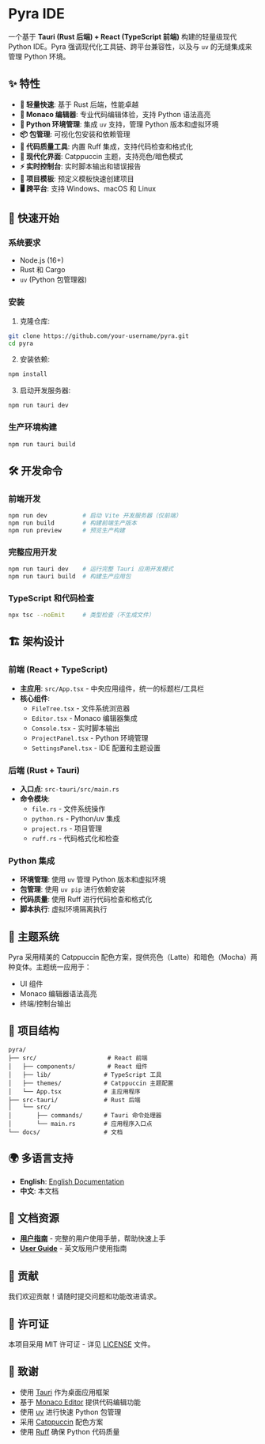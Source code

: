 # Pyra IDE

一个基于 **Tauri (Rust 后端) + React (TypeScript 前端)** 构建的轻量级现代 Python IDE。Pyra 强调现代化工具链、跨平台兼容性，以及与 `uv` 的无缝集成来管理 Python 环境。

## ✨ 特性

- **🚀 轻量快速**: 基于 Rust 后端，性能卓越
- **🎨 Monaco 编辑器**: 专业代码编辑体验，支持 Python 语法高亮
- **🐍 Python 环境管理**: 集成 `uv` 支持，管理 Python 版本和虚拟环境
- **📦 包管理**: 可视化包安装和依赖管理
- **🔧 代码质量工具**: 内置 Ruff 集成，支持代码检查和格式化
- **🌈 现代化界面**: Catppuccin 主题，支持亮色/暗色模式
- **⚡ 实时控制台**: 实时脚本输出和错误报告
- **🔄 项目模板**: 预定义模板快速创建项目
- **🖥️ 跨平台**: 支持 Windows、macOS 和 Linux

## 🚀 快速开始

### 系统要求

- Node.js (16+)
- Rust 和 Cargo
- `uv` (Python 包管理器)

### 安装

1. 克隆仓库:
```bash
git clone https://github.com/your-username/pyra.git
cd pyra
```

2. 安装依赖:
```bash
npm install
```

3. 启动开发服务器:
```bash
npm run tauri dev
```

### 生产环境构建

```bash
npm run tauri build
```

## 🛠️ 开发命令

### 前端开发
```bash
npm run dev          # 启动 Vite 开发服务器（仅前端）
npm run build        # 构建前端生产版本
npm run preview      # 预览生产构建
```

### 完整应用开发
```bash
npm run tauri dev    # 运行完整 Tauri 应用开发模式
npm run tauri build  # 构建生产应用包
```

### TypeScript 和代码检查
```bash
npx tsc --noEmit     # 类型检查（不生成文件）
```

## 🏗️ 架构设计

### 前端 (React + TypeScript)
- **主应用**: `src/App.tsx` - 中央应用组件，统一的标题栏/工具栏
- **核心组件**:
  - `FileTree.tsx` - 文件系统浏览器
  - `Editor.tsx` - Monaco 编辑器集成
  - `Console.tsx` - 实时脚本输出
  - `ProjectPanel.tsx` - Python 环境管理
  - `SettingsPanel.tsx` - IDE 配置和主题设置

### 后端 (Rust + Tauri)
- **入口点**: `src-tauri/src/main.rs`
- **命令模块**:
  - `file.rs` - 文件系统操作
  - `python.rs` - Python/uv 集成
  - `project.rs` - 项目管理
  - `ruff.rs` - 代码格式化和检查

### Python 集成
- **环境管理**: 使用 `uv` 管理 Python 版本和虚拟环境
- **包管理**: 使用 `uv pip` 进行依赖安装
- **代码质量**: 使用 Ruff 进行代码检查和格式化
- **脚本执行**: 虚拟环境隔离执行

## 🎨 主题系统

Pyra 采用精美的 Catppuccin 配色方案，提供亮色（Latte）和暗色（Mocha）两种变体。主题统一应用于：

- UI 组件
- Monaco 编辑器语法高亮
- 终端/控制台输出

## 📁 项目结构

```
pyra/
├── src/                    # React 前端
│   ├── components/         # React 组件
│   ├── lib/               # TypeScript 工具
│   ├── themes/            # Catppuccin 主题配置
│   └── App.tsx            # 主应用程序
├── src-tauri/             # Rust 后端
│   └── src/
│       ├── commands/      # Tauri 命令处理器
│       └── main.rs        # 应用程序入口点
└── docs/                  # 文档
```

## 🌍 多语言支持

- **English**: [English Documentation](../README.md)
- **中文**: 本文档

## 📖 文档资源

- **[用户指南](./USER_GUIDE.md)** - 完整的用户使用手册，帮助快速上手
- **[User Guide](./USER_GUIDE_EN.md)** - 英文版用户使用指南

## 🤝 贡献

我们欢迎贡献！请随时提交问题和功能改进请求。

## 📄 许可证

本项目采用 MIT 许可证 - 详见 [LICENSE](../LICENSE) 文件。

## 🙏 致谢

- 使用 [Tauri](https://tauri.app/) 作为桌面应用框架
- 基于 [Monaco Editor](https://microsoft.github.io/monaco-editor/) 提供代码编辑功能
- 使用 [uv](https://github.com/astral-sh/uv) 进行快速 Python 包管理
- 采用 [Catppuccin](https://catppuccin.com/) 配色方案
- 使用 [Ruff](https://github.com/astral-sh/ruff) 确保 Python 代码质量